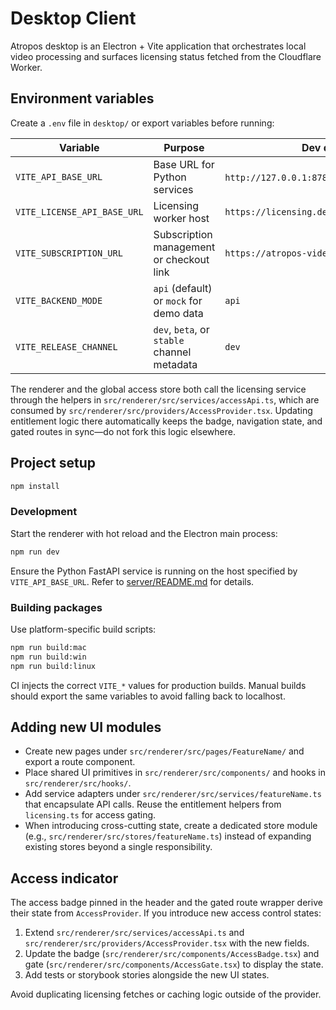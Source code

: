 # Desktop Client

Atropos desktop is an Electron + Vite application that orchestrates local video processing and surfaces licensing status fetched from the Cloudflare Worker.

## Environment variables

Create a `.env` file in `desktop/` or export variables before running:

| Variable | Purpose | Dev default | Production guidance |
| --- | --- | --- | --- |
| `VITE_API_BASE_URL` | Base URL for Python services | `http://127.0.0.1:8787` (FastAPI dev server) | Set to hosted API (`https://api.atropos.dev`/`.com`). Never ship with `localhost`. |
| `VITE_LICENSE_API_BASE_URL` | Licensing worker host | `https://licensing.dev.atropos.workers.dev` | Use production worker host. |
| `VITE_SUBSCRIPTION_URL` | Subscription management or checkout link | `https://atropos-video.com/subscribe` | Point to your live billing or sales page. |
| `VITE_BACKEND_MODE` | `api` (default) or `mock` for demo data | `api` | Leave unset in packaged builds. |
| `VITE_RELEASE_CHANNEL` | `dev`, `beta`, or `stable` channel metadata | `dev` | Set via CI during release pipelines. |

The renderer and the global access store both call the licensing service through the helpers in `src/renderer/src/services/accessApi.ts`, which are consumed by `src/renderer/src/providers/AccessProvider.tsx`. Updating entitlement logic there automatically keeps the badge, navigation state, and gated routes in sync—do not fork this logic elsewhere.

## Project setup

```bash
npm install
```

### Development

Start the renderer with hot reload and the Electron main process:

```bash
npm run dev
```

Ensure the Python FastAPI service is running on the host specified by `VITE_API_BASE_URL`. Refer to [server/README.md](../server/README.md) for details.

### Building packages

Use platform-specific build scripts:

```bash
npm run build:mac
npm run build:win
npm run build:linux
```

CI injects the correct `VITE_*` values for production builds. Manual builds should export the same variables to avoid falling back to localhost.

## Adding new UI modules

- Create new pages under `src/renderer/src/pages/FeatureName/` and export a route component.
- Place shared UI primitives in `src/renderer/src/components/` and hooks in `src/renderer/src/hooks/`.
- Add service adapters under `src/renderer/src/services/featureName.ts` that encapsulate API calls. Reuse the entitlement helpers from `licensing.ts` for access gating.
- When introducing cross-cutting state, create a dedicated store module (e.g., `src/renderer/src/stores/featureName.ts`) instead of expanding existing stores beyond a single responsibility.

## Access indicator

The access badge pinned in the header and the gated route wrapper derive their state from `AccessProvider`. If you introduce new access control states:

1. Extend `src/renderer/src/services/accessApi.ts` and `src/renderer/src/providers/AccessProvider.tsx` with the new fields.
2. Update the badge (`src/renderer/src/components/AccessBadge.tsx`) and gate (`src/renderer/src/components/AccessGate.tsx`) to display the state.
3. Add tests or storybook stories alongside the new UI states.

Avoid duplicating licensing fetches or caching logic outside of the provider.
